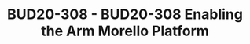 ---
categories:
- bud20
description: Arm has announced plans for a CHERI project to enable experimentation
  with a new Arm prototype security architecture. This presentation discusses how
  Arm will work with Linaro to provide software stacks to support planned development
  platforms. We provide a brief introduction to the scope and timelines for the work
  and discuss why the approach differs from the usual upstream mentality.
image:
  featured: 'true'
  path: https://static.linaro.org/connect/bud20/images/BUD20-308.png
session_id: BUD20-308
session_speakers: []
session_track: Security
tag: session
tags: Security
title: BUD20-308 - BUD20-308 Enabling the Arm Morello Platform
---